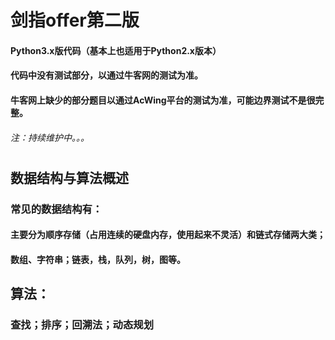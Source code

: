 # 剑指offer第二版 
#### Python3.x版代码（基本上也适用于Python2.x版本）
#### 代码中没有测试部分，以通过牛客网的测试为准。
#### 牛客网上缺少的部分题目以通过AcWing平台的测试为准，可能边界测试不是很完整。
###### 注：持续维护中。。。
#
#
## 数据结构与算法概述
### 常见的数据结构有：
#### 主要分为顺序存储（占用连续的硬盘内存，使用起来不灵活）和链式存储两大类；
#### 数组、字符串；链表，栈，队列，树，图等。

## 算法：
### 查找；排序；回溯法；动态规划
